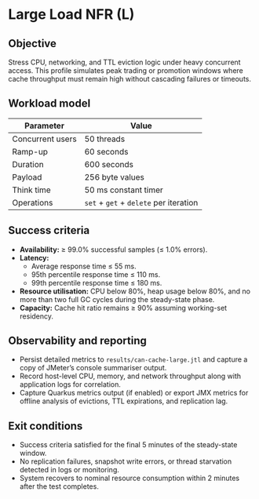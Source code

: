 # Large Load NFR (L)

## Objective
Stress CPU, networking, and TTL eviction logic under heavy concurrent access.
This profile simulates peak trading or promotion windows where cache throughput
must remain high without cascading failures or timeouts.

## Workload model

| Parameter | Value |
| --- | --- |
| Concurrent users | 50 threads |
| Ramp-up | 60 seconds |
| Duration | 600 seconds |
| Payload | 256 byte values |
| Think time | 50 ms constant timer |
| Operations | `set` + `get` + `delete` per iteration |

## Success criteria

* **Availability:** ≥ 99.0% successful samples (≤ 1.0% errors).
* **Latency:**
  * Average response time ≤ 55 ms.
  * 95th percentile response time ≤ 110 ms.
  * 99th percentile response time ≤ 180 ms.
* **Resource utilisation:** CPU below 80%, heap usage below 80%, and no more than
  two full GC cycles during the steady-state phase.
* **Capacity:** Cache hit ratio remains ≥ 90% assuming working-set residency.

## Observability and reporting

* Persist detailed metrics to `results/can-cache-large.jtl` and capture a copy of
  JMeter’s console summariser output.
* Record host-level CPU, memory, and network throughput along with application
  logs for correlation.
* Capture Quarkus metrics output (if enabled) or export JMX metrics for offline
  analysis of evictions, TTL expirations, and replication lag.

## Exit conditions

* Success criteria satisfied for the final 5 minutes of the steady-state window.
* No replication failures, snapshot write errors, or thread starvation detected
  in logs or monitoring.
* System recovers to nominal resource consumption within 2 minutes after the
  test completes.
